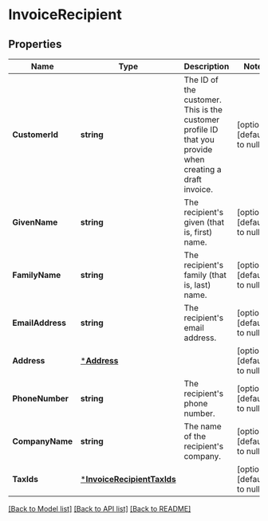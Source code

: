 # InvoiceRecipient

## Properties

 Name             | Type                                                     | Description                                                                                              | Notes                        
------------------|----------------------------------------------------------|----------------------------------------------------------------------------------------------------------|------------------------------
 **CustomerId**   | **string**                                               | The ID of the customer. This is the customer profile ID that  you provide when creating a draft invoice. | [optional] [default to null] 
 **GivenName**    | **string**                                               | The recipient&#x27;s given (that is, first) name.                                                        | [optional] [default to null] 
 **FamilyName**   | **string**                                               | The recipient&#x27;s family (that is, last) name.                                                        | [optional] [default to null] 
 **EmailAddress** | **string**                                               | The recipient&#x27;s email address.                                                                      | [optional] [default to null] 
 **Address**      | [***Address**](Address.md)                               |                                                                                                          | [optional] [default to null] 
 **PhoneNumber**  | **string**                                               | The recipient&#x27;s phone number.                                                                       | [optional] [default to null] 
 **CompanyName**  | **string**                                               | The name of the recipient&#x27;s company.                                                                | [optional] [default to null] 
 **TaxIds**       | [***InvoiceRecipientTaxIds**](InvoiceRecipientTaxIds.md) |                                                                                                          | [optional] [default to null] 

[[Back to Model list]](../README.md#documentation-for-models) [[Back to API list]](../README.md#documentation-for-api-endpoints) [[Back to README]](../README.md)

